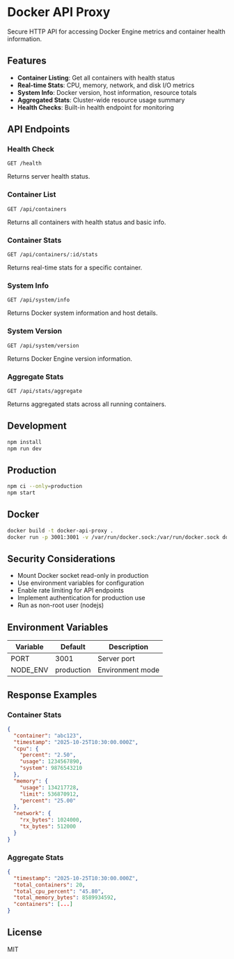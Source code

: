 # Docker API Proxy

Secure HTTP API for accessing Docker Engine metrics and container health information.

## Features

- **Container Listing**: Get all containers with health status
- **Real-time Stats**: CPU, memory, network, and disk I/O metrics
- **System Info**: Docker version, host information, resource totals
- **Aggregated Stats**: Cluster-wide resource usage summary
- **Health Checks**: Built-in health endpoint for monitoring

## API Endpoints

### Health Check
```
GET /health
```
Returns server health status.

### Container List
```
GET /api/containers
```
Returns all containers with health status and basic info.

### Container Stats
```
GET /api/containers/:id/stats
```
Returns real-time stats for a specific container.

### System Info
```
GET /api/system/info
```
Returns Docker system information and host details.

### System Version
```
GET /api/system/version
```
Returns Docker Engine version information.

### Aggregate Stats
```
GET /api/stats/aggregate
```
Returns aggregated stats across all running containers.

## Development

```bash
npm install
npm run dev
```

## Production

```bash
npm ci --only=production
npm start
```

## Docker

```bash
docker build -t docker-api-proxy .
docker run -p 3001:3001 -v /var/run/docker.sock:/var/run/docker.sock docker-api-proxy
```

## Security Considerations

- Mount Docker socket read-only in production
- Use environment variables for configuration
- Enable rate limiting for API endpoints
- Implement authentication for production use
- Run as non-root user (nodejs)

## Environment Variables

| Variable | Default | Description |
|----------|---------|-------------|
| PORT     | 3001    | Server port |
| NODE_ENV | production | Environment mode |

## Response Examples

### Container Stats
```json
{
  "container": "abc123",
  "timestamp": "2025-10-25T10:30:00.000Z",
  "cpu": {
    "percent": "2.50",
    "usage": 1234567890,
    "system": 9876543210
  },
  "memory": {
    "usage": 134217728,
    "limit": 536870912,
    "percent": "25.00"
  },
  "network": {
    "rx_bytes": 1024000,
    "tx_bytes": 512000
  }
}
```

### Aggregate Stats
```json
{
  "timestamp": "2025-10-25T10:30:00.000Z",
  "total_containers": 20,
  "total_cpu_percent": "45.80",
  "total_memory_bytes": 8589934592,
  "containers": [...]
}
```

## License

MIT
